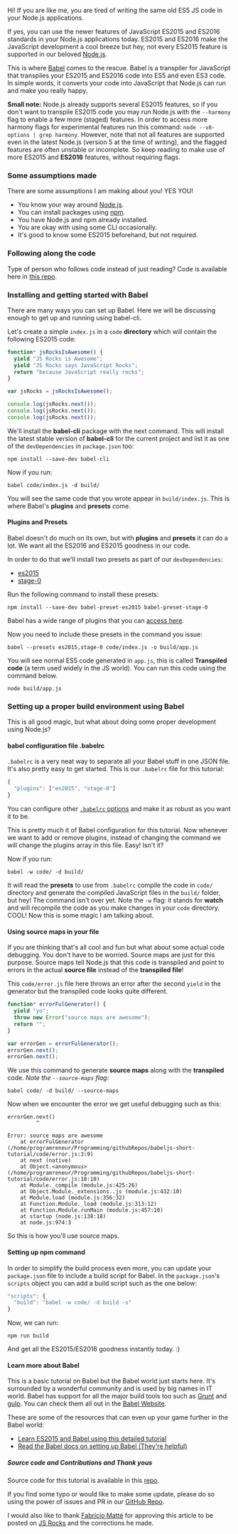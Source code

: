 <!--
layout: post
title: Configuring Babel 6 for Node.js
date: 2016-01-04T02:39:18.811Z
comments: true
published: true
keywords: JavaScript, Node.js, ES2015, Babel, transpiler
description: Tutorial on configuring Babel for Node.js to get up and running quickly
categories: ES2015, Babel, node.js
authorName: Hannan Ali
authorLink: https://abdulhannanali.github.io
authorPicture: //s.gravatar.com/avatar/89e5f7614cb88cd573359a953a09aa6e?s=80
-->
Hi! If you are like me, you are tired of writing the same old ES5 JS code in your Node.js applications.

If yes, you can use the newer features of JavaScript ES2015 and ES2016 standards in your Node.js applications today. ES2015 and ES2016 make the JavaScript development a cool breeze but hey, not every ES2015 feature is supported in our beloved [Node.js](https://nodejs.org).

This is where [Babel](https://babeljs.io) comes to the rescue.<!--more--> Babel is a transpiler for JavaScript that transpiles your ES2015 and ES2016 code into ES5 and even ES3 code. In simple words, it converts your code into JavaScript that Node.js can run and make you really happy.

**Small note:** Node.js already supports several ES2015 features, so if you don't want to transpile ES2015 code you may run Node.js with the `--harmony` flag to enable a few more (staged) features. In order to access more harmony flags for experimental features run this command: `node --v8-options | grep harmony`. However, note that not all features are supported even in the latest Node.js (version 5 at the time of writing), and the flagged features are often unstable or incomplete. So keep reading to make use of more ES2015 and **ES2016** features, without requiring flags.

### Some assumptions made
There are some assumptions I am making about you! YES YOU!
- You know your way around [Node.js](https://nodejs.org).
- You can install packages using [npm](https://www.npmjs.com/).
- You have Node.js and npm already installed.
- You are okay with using some CLI occasionally.
- It's good to know some ES2015 beforehand, but not required.

### Following along the code
Type of person who follows code instead of just reading? Code is available here in [this repo](https://github.com/abdulhannanali/babel-configuration-tutorial).

### Installing and getting started with Babel
There are many ways you can set up Babel. Here we will be discussing enough to get up and running using babel-cli.

Let's create a simple `index.js` in a `code` **directory** which will contain the following ES2015 code:
```javascript
function* jsRocksIsAwesome() {
  yield "JS Rocks is Awesome";
  yield "JS Rocks says JavaScript Rocks";
  return "because JavaScript really rocks";
}

var jsRocks = jsRocksIsAwesome();

console.log(jsRocks.next());
console.log(jsRocks.next());
console.log(jsRocks.next());
```

We'll install the **babel-cli** package with the next command. This will install the latest stable version of **babel-cli** for the current project and list it as one of the `devDependencies` in `package.json` too:

```
npm install --save-dev babel-cli
```

Now if you run:
```
babel code/index.js -d build/
```

You will see the same code that you wrote appear in `build/index.js`. This is where Babel's **plugins** and **presets** come.

#### Plugins and Presets

Babel doesn't do much on its own, but with **plugins** and **presets** it can do a lot. We want all the ES2016 and ES2015 goodness in our code.

In order to do that we'll install two presets as part of our `devDependencies`:
- [es2015](https://babeljs.io/docs/plugins/preset-es2015/)
- [stage-0](https://babeljs.io/docs/plugins/preset-stage-0/)

Run the following command to install these presets:
```
npm install --save-dev babel-preset-es2015 babel-preset-stage-0
```
Babel has a wide range of plugins that you can [access here](https://babeljs.io/docs/plugins/).

Now you need to include these presets in the command you issue:
```
babel --presets es2015,stage-0 code/index.js -o build/app.js
```

You will see normal ES5 code generated in `app.js`, this is called **Transpiled code** (a term used widely in the JS world). You can run this code using the command below.
```
node build/app.js
```

### Setting up a proper build environment using Babel
This is all good magic, but what about doing some proper development using Node.js?

#### babel configuration file .babelrc
`.babelrc` is a very neat way to separate all your Babel stuff in one JSON file. It's also pretty easy to get started. This is our `.babelrc` file for this tutorial:
```javascript
{
  "plugins": ["es2015", "stage-0"]
}
```

You can configure other [`.babelrc` options](http://babeljs.io/docs/usage/options/) and make it as robust as you want it to be.

This is pretty much it of Babel configuration for this tutorial. Now whenever we want to add or remove plugins, instead of changing the command we will change the plugins array in this file. Easy! Isn't it?

Now if you run:
```
babel -w code/ -d build/
```
It will read the **presets** to use from `.babelrc` compile the code in `code/` directory and generate the compiled JavaScript files in the `build/` folder, but hey! The command isn't over yet. Note the `-w` flag: it stands for **watch** and will recompile the code as you make changes in your `code` directory. COOL! Now this is some magic I am talking about.

#### Using source maps in your file
If you are thinking that's all cool and fun but what about some actual code debugging. You don't have to be worried. Source maps are just for this purpose. Source maps tell Node.js that this code is transpiled and point to errors in the actual **source file** instead of the **transpiled file**!

This `code/error.js` file here throws an error after the second `yield` in the generator but the transpiled code looks quite different.
```javascript
function* errorFulGenerator() {
  yield "yo";
  throw new Error("source maps are awesome");
  return "";
}

var errorGen = errorFulGenerator();
errorGen.next();
errorGen.next();
```

We use this command to generate **source maps** along with the **transpiled** code. *Note the `--source-maps` flag*:
```
babel code/ -d build/ --source-maps
```

Now when we encounter the error we get useful debugging such as this:
```
errorGen.next()
         ^

Error: source maps are awesome
    at errorFulGenerator (/home/programreneur/Programming/githubRepos/babeljs-short-tutorial/code/error.js:3:9)
    at next (native)
    at Object.<anonymous> (/home/programreneur/Programming/githubRepos/babeljs-short-tutorial/code/error.js:10:10)
    at Module._compile (module.js:425:26)
    at Object.Module._extensions..js (module.js:432:10)
    at Module.load (module.js:356:32)
    at Function.Module._load (module.js:313:12)
    at Function.Module.runMain (module.js:457:10)
    at startup (node.js:138:18)
    at node.js:974:3
```
So this is how you'll use source maps.

#### Setting up npm command
In order to simplify the build process even more, you can update your `package.json` file to include a build script for Babel. In the `package.json`'s `scripts` object you can add a build script such as the one below:
```javascript
"scripts": {
  "build": "babel -w code/ -d build -s"
}
```
Now, we can run:
```
npm run build
```
And get all the ES2015/ES2016 goodness instantly today. :)

#### Learn more about Babel
This is a basic tutorial on Babel but the Babel world just starts here. It's surrounded by a wonderful community and is used by big names in IT world. Babel has support for all the major build tools too such as [Grunt](https://www.npmjs.com/package/grunt-babel) and [gulp](https://npmjs.org/package/gulp-babel/). You can check them all out in the [Babel Website](https://babeljs.io/docs/setup/).

These are some of the resources that can even up your game further in the Babel world:
- [Learn ES2015 and Babel using this detailed tutorial](http://ccoenraets.github.io/es6-tutorial/index.html)
- [Read the Babel docs on setting up Babel (They're helpful)](https://babeljs.io/docs/setup/)

##### Source code and Contributions and Thank yous
Source code for this tutorial is available in this [repo](https://github.com/abdulhannanali/babel-configuration-tutorial).

If you find some typo or would like to make some update, please do so using the power of issues and PR in our [GitHub Repo](https://github.com/abdulhannanali/babel-configuration-tutorial).

I would also like to thank [Fabrício Matté](http://ultcombo.js.org/) for approving this article to be posted on [JS Rocks](https://github.com/JSRocksHQ/jsrockshq.github.io/) and the corrections he made.
